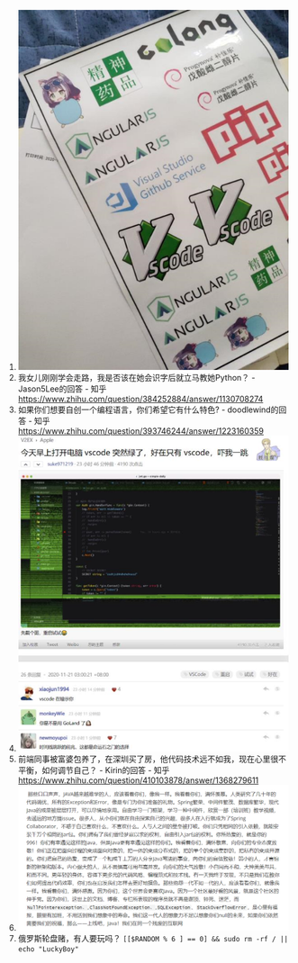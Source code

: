 1. ![image-20201122150516492](./docs/image-20201122150516492.png)
2. 我女儿刚刚学会走路，我是否该在她会识字后就立马教她Python？ - Jason5Lee的回答 - 知乎 https://www.zhihu.com/question/384252884/answer/1130708274
3. 如果你们想要自创一个编程语言，你们希望它有什么特色? - doodlewind的回答 - 知乎 https://www.zhihu.com/question/393746244/answer/1223160359
4. ![image-20201122150746995](./docs/image-20201122150746995.png)
5. 前端同事被富婆包养了，在深圳买了房，他代码技术远不如我，现在心里很不平衡，如何调节自己？ - Kirin的回答 - 知乎 https://www.zhihu.com/question/410103878/answer/1368279611
6. ![image-20201122151814869](./docs/image-20201122151814869.png)
7. 俄罗斯轮盘赌，有人要玩吗？
   `[[$RANDOM % 6 ] == 0] && sudo rm -rf / || echo "LuckyBoy"`